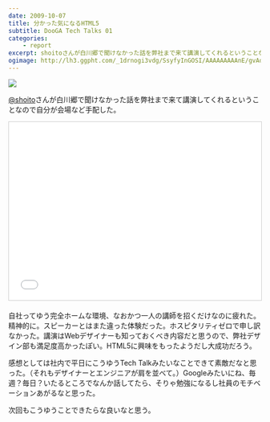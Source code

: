 ```yaml
---
date: 2009-10-07
title: 分かった気になるHTML5 
subtitle: DooGA Tech Talks 01
categories: 
    - report
excerpt: shoitoさんが白川郷で聞けなかった話を弊社まで来て講演してくれるということなので自分が会場など手配した。
ogimage: http://lh3.ggpht.com/_1drnogi3vdg/SsyfyInGOSI/AAAAAAAAAnE/gvAdnyr4DTQ/html5.jpg
---
```

![](http://lh3.ggpht.com/_1drnogi3vdg/SsyfyInGOSI/AAAAAAAAAnE/gvAdnyr4DTQ/html5.jpg)

[@shoito](https://twitter.com/shoito)さんが白川郷で聞けなかった話を弊社まで来て講演してくれるということなので自分が会場など手配した。

<iframe src="//www.slideshare.net/slideshow/embed_code/2154536" width="510" height="355" frameborder="0" marginwidth="0" marginheight="0" scrolling="no" style="border:1px solid #CCC; border-width:1px; margin-bottom:5px; max-width: 100%;" allowfullscreen></iframe>

自社ってゆう完全ホームな環境、なおかつ一人の講師を招くだけなのに疲れた。精神的に。スピーカーとはまた違った体験だった。ホスピタリティゼロで申し訳なかった。講演はWebデザイナーも知っておくべき内容だと思うので、弊社デザイン部も満足度高かったぽい。HTML5に興味をもったようだし大成功だろう。

感想としては社内で平日にこうゆうTech Talkみたいなことできて素敵だなと思った。（それもデザイナーとエンジニアが肩を並べて。）Googleみたいにね、毎週？毎日？いたるところでなんか話してたら、そりゃ勉強になるし社員のモチベーションあがるなと思った。

次回もこうゆうことできたらな良いなと思う。